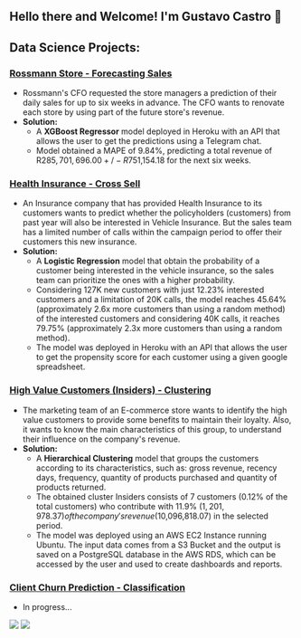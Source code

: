 ## Hello there and Welcome! I'm Gustavo Castro :wave:  

## Data Science Projects:
 
### [Rossmann Store - Forecasting Sales](https://github.com/Gutscs/Rossmann-Forecasting-Sales)
  * Rossmann's CFO requested the store managers a prediction of their daily sales for up to six weeks in advance. The CFO wants to renovate each store by using part of the future store's revenue.
  * **Solution:** 
       * A **XGBoost Regressor** model deployed in Heroku with an API that allows the user to get the predictions using a Telegram chat.
       * Model obtained a MAPE of 9.84%, predicting a total revenue of R$285,701,696.00 +/- R$751,154.18 for the next six weeks.
 
 ### [Health Insurance - Cross Sell](https://github.com/Gutscs/Health-Insurance-Cross-Sell)
  * An Insurance company that has provided Health Insurance to its customers wants to predict whether the policyholders (customers) from past year will also be interested in Vehicle Insurance. But the sales team has a limited number of calls within the campaign period to offer their customers this new insurance.
  * **Solution:** 
       * A **Logistic Regression** model that obtain the probability of a customer being interested in the vehicle insurance, so the sales team can prioritize the ones with a higher probability.
       * Considering 127K new customers with just 12.23% interested customers and a limitation of 20K calls, the model reaches 45.64% (approximately 2.6x more customers than using a random method) of the interested customers and considering 40K calls, it reaches 79.75% (approximately 2.3x more customers than using a random method).
       * The model was deployed in Heroku with an API that allows the user to get the propensity score for each customer using a given google spreadsheet.

 

### [High Value Customers (Insiders) - Clustering](https://github.com/Gutscs/Insiders-Clustering)
  * The marketing team of an E-commerce store wants to identify the high value customers to provide some benefits to maintain their loyalty. Also, it wants to know the main characteristics of this group, to understand their influence on the company's revenue. 
  * **Solution:**
    * A **Hierarchical Clustering** model that groups the customers according to its characteristics, such as: gross revenue, recency days, frequency, quantity of products purchased and quantity of products returned.
    * The obtained cluster Insiders consists of 7 customers (0.12% of the total customers) who contribute with 11.9% ($1,201,978.37) of the company's revenue ($10,096,818.07) in the selected period.
    * The model was deployed using an AWS EC2 Instance running Ubuntu. The input data comes from a S3 Bucket and the output is saved on a PostgreSQL database in the AWS RDS, which can be accessed by the user and used to create dashboards and reports.

### [Client Churn Prediction - Classification](https://github.com/Gutscs/Client-Churn-Prediction)
 * In progress...



<div> 
  <a href = "mailto:gutscs@gmail.com"><img src="https://img.shields.io/badge/-Gmail-%23333?style=for-the-badge&logo=gmail&logoColor=white" target="_blank"></a>
  <a href="https://www.linkedin.com/in/gustavo-castro-dos-santos/" target="_blank"><img src="https://img.shields.io/badge/-LinkedIn-%230077B5?style=for-the-badge&logo=linkedin&logoColor=white" target="_blank"></a> 

</div>




